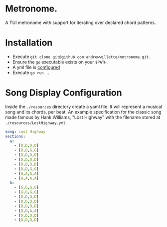 # Metronome.
A TUI metronome with support for iterating over declared chord patterns.

# Installation
* Execute `git clone git@github.com:andrewwillette/metronome.git`.
* Ensure the `go` executable exists on your `$PATH`.
* A yml file is [configured]()
* Execute `go run .`.

# Song Display Configuration
Inside the `./resources` directory create a yaml file. It will represent a musical song and its chords, per beat.
An example specification for the classic song made famous by Hank Williams, "Lost Highway" with the filename stored at `./resources/LostHighway.yml`.

```yml
song: Lost Highway
sections:
  a:
    - [D,D,D,D]
    - [D,D,G,G]
    - [D,D,D,D]
    - [D,D,D,D]
    - [D,D,D,D]
    - [D,D,G,G]
    - [A,A,A,A]
    - [A,A,A,A]
  b:
    - [G,G,G,G]
    - [G,G,G,G]
    - [D,D,D,D]
    - [D,D,D,D]
    - [D,D,D,D]
    - [D,D,A,A]
    - [D,D,D,D]
    - [D,D,D,D]
```
